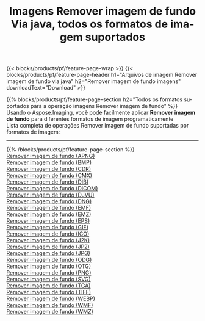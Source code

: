 ﻿---
title: Imagens Remover imagem de fundo Via java, todos os formatos de imagem suportados 
weight: 3920
url: /pt/java/remove-background 
lang: pt
langdirlevel: 2
locales: zh-hans,ja,it,ru,de,es,fr,nl,id,lt,pl,pt,vi,tr,ko,zh-hant,ar,hi,th,sv,cs,uk,he
description: Usando Aspose.Imaging, você pode facilmente imagens Remover imagem de fundo Via java
---

{{< blocks/products/pf/feature-page-wrap >}}
{{< blocks/products/pf/feature-page-header h1="Arquivos de imagem Remover imagem de fundo via java" h2="Remover imagem de fundo imagens" downloadText="Download" >}}


{{% blocks/products/pf/feature-page-section  h2="Todos os formatos suportados para a operação imagens Remover imagem de fundo" %}}
Usando o Aspose.Imaging, você pode facilmente aplicar **Remover imagem de fundo** para diferentes formatos de imagem programaticamente
<br/>
Lista completa de operações Remover imagem de fundo suportadas por formatos de imagem:
<hr/>
{{% /blocks/products/pf/feature-page-section %}}
<div class="container-fluid productfamilypage bg-gray">
    <div class="convertypes bg-gray agp-content section">
        <div class="container">
		<div class="row other-converters">
		    <div class='col-md-2 other-converter remove-lp remove-rp'><a href="/imaging/pt/java/remove-background/apng" >Remover imagem de fundo (APNG)</a></div><div class='col-md-2 other-converter remove-lp remove-rp'><a href="/imaging/pt/java/remove-background/bmp" >Remover imagem de fundo (BMP)</a></div><div class='col-md-2 other-converter remove-lp remove-rp'><a href="/imaging/pt/java/remove-background/cdr" >Remover imagem de fundo (CDR)</a></div><div class='col-md-2 other-converter remove-lp remove-rp'><a href="/imaging/pt/java/remove-background/cmx" >Remover imagem de fundo (CMX)</a></div><div class='col-md-2 other-converter remove-lp remove-rp'><a href="/imaging/pt/java/remove-background/dib" >Remover imagem de fundo (DIB)</a></div><div class='col-md-2 other-converter remove-lp remove-rp'><a href="/imaging/pt/java/remove-background/dicom" >Remover imagem de fundo (DICOM)</a></div><div class='col-md-2 other-converter remove-lp remove-rp'><a href="/imaging/pt/java/remove-background/djvu" >Remover imagem de fundo (DJVU)</a></div><div class='col-md-2 other-converter remove-lp remove-rp'><a href="/imaging/pt/java/remove-background/dng" >Remover imagem de fundo (DNG)</a></div><div class='col-md-2 other-converter remove-lp remove-rp'><a href="/imaging/pt/java/remove-background/emf" >Remover imagem de fundo (EMF)</a></div><div class='col-md-2 other-converter remove-lp remove-rp'><a href="/imaging/pt/java/remove-background/emz" >Remover imagem de fundo (EMZ)</a></div><div class='col-md-2 other-converter remove-lp remove-rp'><a href="/imaging/pt/java/remove-background/eps" >Remover imagem de fundo (EPS)</a></div><div class='col-md-2 other-converter remove-lp remove-rp'><a href="/imaging/pt/java/remove-background/gif" >Remover imagem de fundo (GIF)</a></div><div class='col-md-2 other-converter remove-lp remove-rp'><a href="/imaging/pt/java/remove-background/ico" >Remover imagem de fundo (ICO)</a></div><div class='col-md-2 other-converter remove-lp remove-rp'><a href="/imaging/pt/java/remove-background/j2k" >Remover imagem de fundo (J2K)</a></div><div class='col-md-2 other-converter remove-lp remove-rp'><a href="/imaging/pt/java/remove-background/jp2" >Remover imagem de fundo (JP2)</a></div><div class='col-md-2 other-converter remove-lp remove-rp'><a href="/imaging/pt/java/remove-background/jpg" >Remover imagem de fundo (JPG)</a></div><div class='col-md-2 other-converter remove-lp remove-rp'><a href="/imaging/pt/java/remove-background/odg" >Remover imagem de fundo (ODG)</a></div><div class='col-md-2 other-converter remove-lp remove-rp'><a href="/imaging/pt/java/remove-background/otg" >Remover imagem de fundo (OTG)</a></div><div class='col-md-2 other-converter remove-lp remove-rp'><a href="/imaging/pt/java/remove-background/png" >Remover imagem de fundo (PNG)</a></div><div class='col-md-2 other-converter remove-lp remove-rp'><a href="/imaging/pt/java/remove-background/svg" >Remover imagem de fundo (SVG)</a></div><div class='col-md-2 other-converter remove-lp remove-rp'><a href="/imaging/pt/java/remove-background/tga" >Remover imagem de fundo (TGA)</a></div><div class='col-md-2 other-converter remove-lp remove-rp'><a href="/imaging/pt/java/remove-background/tiff" >Remover imagem de fundo (TIFF)</a></div><div class='col-md-2 other-converter remove-lp remove-rp'><a href="/imaging/pt/java/remove-background/webp" >Remover imagem de fundo (WEBP)</a></div><div class='col-md-2 other-converter remove-lp remove-rp'><a href="/imaging/pt/java/remove-background/wmf" >Remover imagem de fundo (WMF)</a></div><div class='col-md-2 other-converter remove-lp remove-rp'><a href="/imaging/pt/java/remove-background/wmz" >Remover imagem de fundo (WMZ)</a></div>
                </div>
        </div>
    </div>
</div>
<br/>


